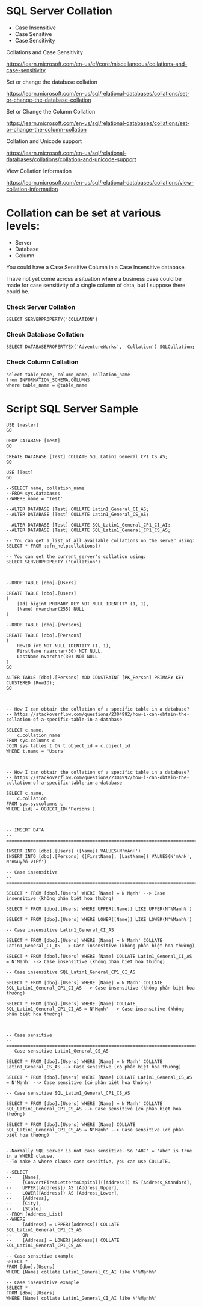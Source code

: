 # SQL Server Collation
+ Case Insensitive
+ Case Sensitive
+ Case Sensitivity

Collations and Case Sensitivity

https://learn.microsoft.com/en-us/ef/core/miscellaneous/collations-and-case-sensitivity

Set or change the database collation

https://learn.microsoft.com/en-us/sql/relational-databases/collations/set-or-change-the-database-collation

Set or Change the Column Collation

https://learn.microsoft.com/en-us/sql/relational-databases/collations/set-or-change-the-column-collation

Collation and Unicode support

https://learn.microsoft.com/en-us/sql/relational-databases/collations/collation-and-unicode-support

View Collation Information

https://learn.microsoft.com/en-us/sql/relational-databases/collations/view-collation-information

# Collation can be set at various levels:
+ Server
+ Database
+ Column

You could have a Case Sensitive Column in a Case Insensitive database.

I have not yet come across a situation where a business case could be made for case sensitivity of a single column of data, but I suppose there could be.

### Check Server Collation
```
SELECT SERVERPROPERTY('COLLATION')
```

### Check Database Collation
```
SELECT DATABASEPROPERTYEX('AdventureWorks', 'Collation') SQLCollation;
```

### Check Column Collation
```
select table_name, column_name, collation_name
from INFORMATION_SCHEMA.COLUMNS
where table_name = @table_name
```

# Script SQL Server Sample

```
USE [master]
GO

DROP DATABASE [Test]
GO

CREATE DATABASE [Test] COLLATE SQL_Latin1_General_CP1_CS_AS;
GO

USE [Test]
GO

--SELECT name, collation_name 
--FROM sys.databases
--WHERE name = 'Test'

--ALTER DATABASE [Test] COLLATE Latin1_General_CI_AS;
--ALTER DATABASE [Test] COLLATE Latin1_General_CS_AS;

--ALTER DATABASE [Test] COLLATE SQL_Latin1_General_CP1_CI_AI;
--ALTER DATABASE [Test] COLLATE SQL_Latin1_General_CP1_CS_AS;

-- You can get a list of all available collations on the server using:
SELECT * FROM ::fn_helpcollations()

-- You can get the current server's collation using:
SELECT SERVERPROPERTY ('Collation')



--DROP TABLE [dbo].[Users]

CREATE TABLE [dbo].[Users]
(
	[Id] bigint PRIMARY KEY NOT NULL IDENTITY (1, 1),
	[Name] nvarchar(255) NULL
)

--DROP TABLE [dbo].[Persons]

CREATE TABLE [dbo].[Persons]
(    
	RowID int NOT NULL IDENTITY (1, 1),
	FirstName nvarchar(30) NOT NULL,
	LastName nvarchar(30) NOT NULL
)
GO

ALTER TABLE [dbo].[Persons] ADD CONSTRAINT [PK_Person] PRIMARY KEY CLUSTERED (RowID);
GO



-- How I can obtain the collation of a specific table in a database?
-- https://stackoverflow.com/questions/2304992/how-i-can-obtain-the-collation-of-a-specific-table-in-a-database

SELECT c.name, 
    c.collation_name
FROM sys.columns c
JOIN sys.tables t ON t.object_id = c.object_id
WHERE t.name = 'Users'



-- How I can obtain the collation of a specific table in a database?
-- https://stackoverflow.com/questions/2304992/how-i-can-obtain-the-collation-of-a-specific-table-in-a-database

SELECT c.name, 
    c.collation 
FROM sys.syscolumns c
WHERE [id] = OBJECT_ID('Persons')



-- INSERT DATA
-- ====================================================================================================

INSERT INTO [dbo].[Users] ([Name]) VALUES(N'mẠnH')
INSERT INTO [dbo].[Persons] ([FirstName], [LastName]) VALUES(N'mẠnH', N'nGuyễn vIẾt')

-- Case insensitive
-- ====================================================================================================

SELECT * FROM [dbo].[Users] WHERE [Name] = N'Mạnh' --> Case insensitive (không phân biệt hoa thường)

SELECT * FROM [dbo].[Users] WHERE UPPER([Name]) LIKE UPPER(N'%Mạnh%')

SELECT * FROM [dbo].[Users] WHERE LOWER([Name]) LIKE LOWER(N'%Mạnh%')

-- Case insensitive Latin1_General_CI_AS

SELECT * FROM [dbo].[Users] WHERE [Name] = N'Mạnh' COLLATE Latin1_General_CI_AS --> Case insensitive (không phân biệt hoa thường)

SELECT * FROM [dbo].[Users] WHERE [Name] COLLATE Latin1_General_CI_AS = N'Mạnh' --> Case insensitive (không phân biệt hoa thường)

-- Case insensitive SQL_Latin1_General_CP1_CI_AS

SELECT * FROM [dbo].[Users] WHERE [Name] = N'Mạnh' COLLATE SQL_Latin1_General_CP1_CI_AS --> Case insensitive (không phân biệt hoa thường)

SELECT * FROM [dbo].[Users] WHERE [Name] COLLATE SQL_Latin1_General_CP1_CI_AS = N'Mạnh' --> Case insensitive (không phân biệt hoa thường)



-- Case sensitive
-- ====================================================================================================
-- Case sensitive Latin1_General_CS_AS

SELECT * FROM [dbo].[Users] WHERE [Name] = N'Mạnh' COLLATE Latin1_General_CS_AS --> Case sensitive (có phân biệt hoa thường)

SELECT * FROM [dbo].[Users] WHERE [Name] COLLATE Latin1_General_CS_AS = N'Mạnh' --> Case sensitive (có phân biệt hoa thường)

-- Case sensitive SQL_Latin1_General_CP1_CS_AS

SELECT * FROM [dbo].[Users] WHERE [Name] = N'Mạnh' COLLATE SQL_Latin1_General_CP1_CS_AS --> Case sensitive (có phân biệt hoa thường)

SELECT * FROM [dbo].[Users] WHERE [Name] COLLATE SQL_Latin1_General_CP1_CS_AS = N'Mạnh' --> Case sensitive (có phân biệt hoa thường)


--Normally SQL Server is not case sensitive. So 'ABC' = 'abc' is true in a WHERE clause.
--To make a where clause case sensitive, you can use COLLATE. 

--SELECT
--    [Name],
--    [ConvertFirstLettertoCapital]([Address]) AS [Address_Standard],
--    UPPER([Address]) AS [Address_Upper],
--    LOWER([Address]) AS [Address_Lower],
--    [Address],
--    [City],
--    [State]
--FROM [Address_List]
--WHERE
--    [Address] = UPPER([Address]) COLLATE SQL_Latin1_General_CP1_CS_AS
--    OR
--    [Address] = LOWER([Address]) COLLATE SQL_Latin1_General_CP1_CS_AS

-- Case sensitive example
SELECT *
FROM [dbo].[Users] 
WHERE [Name] collate Latin1_General_CS_AI like N'%Mạnh%'

-- Case insensitive example
SELECT *
FROM [dbo].[Users] 
WHERE [Name] collate Latin1_General_CI_AI like N'%Mạnh%'
```
